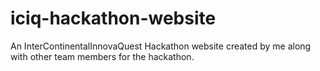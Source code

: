 # iciq-hackathon-website
An InterContinentalInnovaQuest Hackathon website created by me along with other team members for the hackathon.
